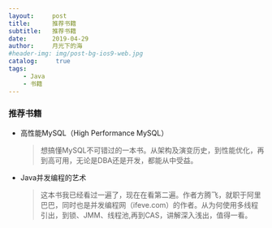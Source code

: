 ```yaml
---
layout:     post
title:      推荐书籍
subtitle:   推荐书籍
date:       2019-04-29
author:     月光下的海
#header-img: img/post-bg-ios9-web.jpg
catalog: 	 true
tags:
    - Java
    - 书籍
---
```

### 推荐书籍

- 高性能MySQL（High Performance MySQL）

  > 想搞懂MySQL不可错过的一本书。从架构及演变历史，到性能优化，再到高可用，无论是DBA还是开发，都能从中受益。

- Java并发编程的艺术

  > 这本书我已经看过一遍了，现在在看第二遍。作者方腾飞，就职于阿里巴巴，同时也是并发编程网（ifeve.com）的作者。从为何使用多线程引出，到锁、JMM、线程池,再到CAS，讲解深入浅出，值得一看。